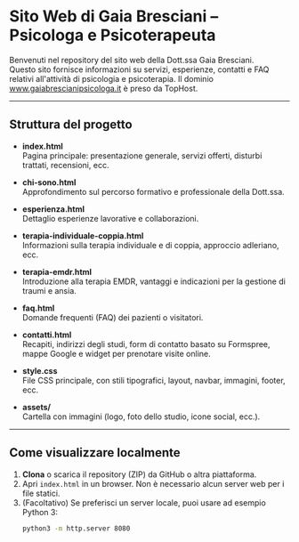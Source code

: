 # Sito Web di Gaia Bresciani – Psicologa e Psicoterapeuta

Benvenuti nel repository del sito web della Dott.ssa Gaia Bresciani.  
Questo sito fornisce informazioni su servizi, esperienze, contatti e FAQ relativi all'attività di psicologia e psicoterapia. Il dominio www.gaiabrescianipsicologa.it è preso da TopHost.

---

## Struttura del progetto

- **index.html**  
  Pagina principale: presentazione generale, servizi offerti, disturbi trattati, recensioni, ecc.

- **chi-sono.html**  
  Approfondimento sul percorso formativo e professionale della Dott.ssa.

- **esperienza.html**  
  Dettaglio esperienze lavorative e collaborazioni.

- **terapia-individuale-coppia.html**  
  Informazioni sulla terapia individuale e di coppia, approccio adleriano, ecc.

- **terapia-emdr.html**  
  Introduzione alla terapia EMDR, vantaggi e indicazioni per la gestione di traumi e ansia.

- **faq.html**  
  Domande frequenti (FAQ) dei pazienti o visitatori.

- **contatti.html**  
  Recapiti, indirizzi degli studi, form di contatto basato su Formspree, mappe Google e widget per prenotare visite online.

- **style.css**  
  File CSS principale, con stili tipografici, layout, navbar, immagini, footer, ecc.

- **assets/**  
  Cartella con immagini (logo, foto dello studio, icone social, ecc.).

---

## Come visualizzare localmente

1. **Clona** o scarica il repository (ZIP) da GitHub o altra piattaforma.
2. Apri `index.html` in un browser. Non è necessario alcun server web per i file statici.
3. (Facoltativo) Se preferisci un server locale, puoi usare ad esempio Python 3:
   ```bash
   python3 -m http.server 8080
